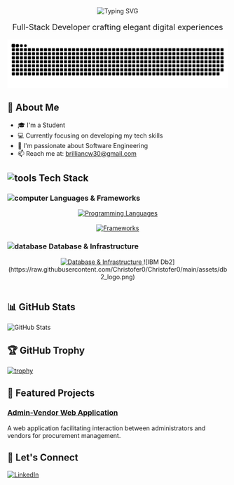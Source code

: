 <div align="center">
  <img src="https://readme-typing-svg.herokuapp.com?font=Inter&weight=800&size=40&duration=3000&pause=1000&color=4F46E5&center=true&vCenter=true&width=600&lines=Hello+there!;I'm+Brillian+Christofer;Let's+Collaborate!;" alt="Typing SVG" />
  <p style="font-size: 18px;">Full-Stack Developer crafting elegant digital experiences</p>
  <img src="https://raw.githubusercontent.com/platane/snk/output/github-contribution-grid-snake-dark.svg" alt="GitHub Contribution Grid Snake Animation" width="800" />
</div>

## 🚀 About Me
- 🎓 I'm a Student
- 💻 Currently focusing on developing my tech skills
- 🌱 I'm passionate about Software Engineering
- 📫 Reach me at: brilliancw30@gmail.com

## <img src="https://media.giphy.com/media/Day1AgFfMBsrL6BTpF/giphy.gif" width="25px" alt="tools"> Tech Stack
### <img src="https://media.giphy.com/media/j2pOGeGYKe2xCCKwfi/giphy.gif" width="25px" alt="computer"> Languages & Frameworks
<div align="center">
  <a href="#">
    <img src="https://skillicons.dev/icons?i=python,js,php,java,cpp,c,r&perline=8" alt="Programming Languages" />
  </a>
  <br/>
  <br/>
  <a href="#">
    <img src="https://skillicons.dev/icons?i=spring,bootstrap,tailwind,html,css&perline=5" alt="Frameworks" />
  </a>
</div>

### <img src="https://media.giphy.com/media/dMLmQfCO7lCA2gX3tw/giphy.gif" width="25px" alt="database"> Database & Infrastructure
<div align="center">
  <a href="#">
    <img src="https://skillicons.dev/icons?i=mysql,mongodb,postgresql,redis,gcp&perline=5" alt="Database & Infrastructure" />
  </a>
  ![IBM Db2](https://raw.githubusercontent.com/Christofer0/Christofer0/main/assets/db2_logo.png)
</div>
<br/>

## 📊 GitHub Stats
![GitHub Stats](https://github-readme-stats.vercel.app/api?username=christofer0&show_icons=true&theme=radical)

## 🏆 GitHub Trophy
[![trophy](https://github-profile-trophy.vercel.app/?username=christofer0&theme=onedark)](https://github.com/ryo-ma/github-profile-trophy)

## 📌 Featured Projects
### [Admin-Vendor Web Application](https://christo-672022224-975615093796.asia-southeast2.run.app/)
A web application facilitating interaction between administrators and vendors for procurement management.

## 🤝 Let's Connect
[![LinkedIn](https://img.shields.io/badge/-LinkedIn-0077B5?style=flat&logo=linkedin)](https://www.linkedin.com/in/brillian-christofer-wiyoso-53190b2b9)
